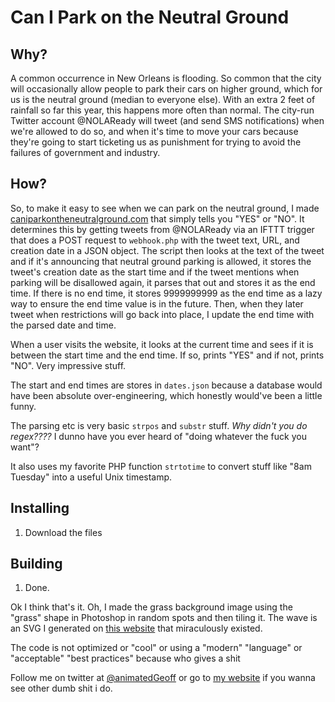 # Can I Park on the Neutral Ground
## Why?
A common occurrence in New Orleans is flooding. So common that the city will occasionally allow people to park their cars on higher ground, which for us is the neutral ground (median to everyone else). With an extra 2 feet of rainfall so far this year, this happens more often than normal. The city-run Twitter account @NOLAReady will tweet (and send SMS notifications) when we're allowed to do so, and when it's time to move your cars because they're going to start ticketing us as punishment for trying to avoid the failures of government and industry.

## How?
So, to make it easy to see when we can park on the neutral ground, I made [caniparkontheneutralground.com](caniparkontheneutralground.com) that simply tells you "YES" or "NO". It determines this by getting tweets from @NOLAReady via an IFTTT trigger that does a POST request to `webhook.php` with the tweet text, URL, and creation date in a JSON object. The script then looks at the text of the tweet and if it's announcing that neutral ground parking is allowed, it stores the tweet's creation date as the start time and if the tweet mentions when parking will be disallowed again, it parses that out and stores it as the end time. If there is no end time, it stores 9999999999 as the end time as a lazy way to ensure the end time value is in the future. Then, when they later tweet when restrictions will go back into place, I update the end time with the parsed date and time.

When a user visits the website, it looks at the current time and sees if it is between the start time and the end time. If so, prints "YES" and if not, prints "NO". Very impressive stuff.

The start and end times are stores in `dates.json` because a database would have been absolute over-engineering, which honestly would've been a little funny.

The parsing etc is very basic `strpos` and `substr` stuff. *Why didn't you do regex????* I dunno have you ever heard of "doing whatever the fuck you want"?

It also uses my favorite PHP function `strtotime` to convert stuff like "8am Tuesday" into a useful Unix timestamp.

## Installing

1. Download the files

## Building

1. Done.

Ok I think that's it. Oh, I made the grass background image using the "grass" shape in Photoshop in random spots and then tiling it. The wave is an SVG I generated on [this website](https://getwaves.io) that miraculously existed.

The code is not optimized or "cool" or using a "modern" "language" or "acceptable" "best practices" because who gives a shit

Follow me on twitter at [@animatedGeoff](https://twitter.com/animatedgeoff) or go to [my website](http://geoffreygauchet.com) if you wanna see other dumb shit i do.